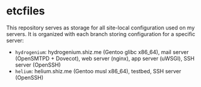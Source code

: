 etcfiles
========

This repository serves as storage for all site-local configuration used on my servers.
It is organized with each branch storing configuration for a specific server:

* `hydrogenium`: hydrogenium.shiz.me (Gentoo glibc x86_64), mail server (OpenSMTPD + Dovecot), web server (nginx), app server (uWSGI), SSH server (OpenSSH)
* `helium`: helium.shiz.me (Gentoo musl x86_64), testbed, SSH server (OpenSSH)
